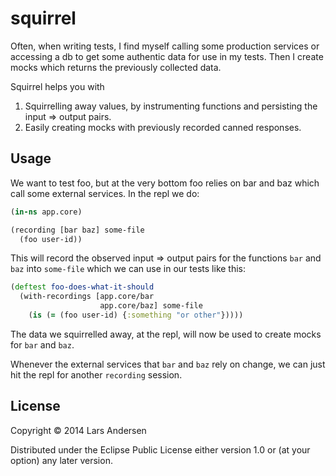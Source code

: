 # squirrel

Often, when writing tests, I find myself calling some production services or accessing a db to get some authentic data for use in my tests.  Then I create mocks which returns the previously collected data.

Squirrel helps you with

1. Squirrelling away values, by instrumenting functions and persisting the input => output pairs.
2. Easily creating mocks with previously recorded canned responses.

## Usage

We want to test foo, but at the very bottom foo relies on bar and baz which call some external services.  In the repl we do:
```clj
(in-ns app.core)

(recording [bar baz] some-file
  (foo user-id))
```

This will record the observed input => output pairs for the functions `bar` and `baz` into `some-file` which we can use in our tests like this:

```clj
(deftest foo-does-what-it-should
  (with-recordings [app.core/bar
                    app.core/baz] some-file
    (is (= (foo user-id) {:something "or other"}))))
```
The data we squirrelled away, at the repl, will now be used to create mocks for `bar` and `baz`.

Whenever the external services that `bar` and `baz` rely on change, we can just hit the repl for another `recording` session.
## License

Copyright © 2014 Lars Andersen

Distributed under the Eclipse Public License either version 1.0 or (at
your option) any later version.
